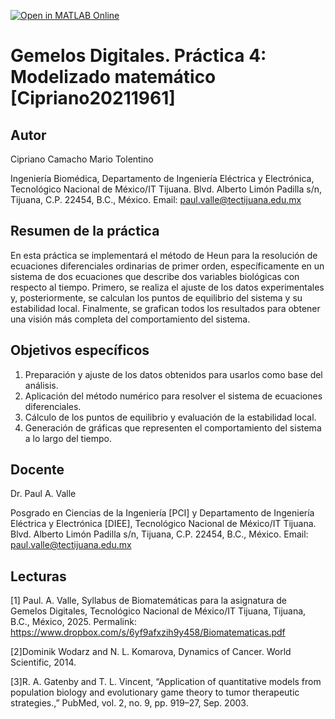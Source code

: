 [![Open in MATLAB Online](https://www.mathworks.com/images/responsive/global/open-in-matlab-online.svg)](https://matlab.mathworks.com/open/github/v1?repo=DrPaulValle/Gemelos-Digitales-Leyes-de-crecimiento-exponencial-Valle05211261-)

# Gemelos Digitales. Práctica 4: Modelizado matemático [Cipriano20211961]

## Autor

Cipriano Camacho Mario Tolentino

Ingeniería Biomédica, Departamento de Ingeniería Eléctrica y Electrónica, Tecnológico Nacional de México/IT Tijuana. Blvd. Alberto Limón Padilla s/n, Tijuana, C.P. 22454, B.C., México. Email: paul.valle@tectijuana.edu.mx

## Resumen de la práctica

En esta práctica se implementará el método de Heun para la resolución de ecuaciones diferenciales ordinarias de primer orden, específicamente en un sistema de dos ecuaciones que describe dos variables biológicas con respecto al tiempo. Primero, se realiza el ajuste de los datos experimentales y, posteriormente, se calculan los puntos de equilibrio del sistema y su estabilidad local. Finalmente, se grafican todos los resultados para obtener una visión más completa del comportamiento del sistema.

## Objetivos específicos

1. Preparación y ajuste de los datos obtenidos para usarlos como base del análisis.
2. Aplicación del método numérico para resolver el sistema de ecuaciones diferenciales.
3. Cálculo de los puntos de equilibrio y evaluación de la estabilidad local.
4. Generación de gráficas que representen el comportamiento del sistema a lo largo del tiempo.

## Docente

Dr. Paul A. Valle

Posgrado en Ciencias de la Ingeniería [PCI] y Departamento de Ingeniería Eléctrica y Electrónica [DIEE], Tecnológico Nacional de México/IT Tijuana. Blvd. Alberto Limón Padilla s/n, Tijuana, C.P. 22454, B.C., México. Email: paul.valle@tectijuana.edu.mx

## Lecturas

[1] Paul. A. Valle, Syllabus de Biomatemáticas para la asignatura de Gemelos Digitales, Tecnológico Nacional de México/IT Tijuana, Tijuana, B.C., México, 2025. Permalink: https://www.dropbox.com/s/6yf9afxzih9y458/Biomatematicas.pdf

[2]Dominik Wodarz and N. L. Komarova, Dynamics of Cancer. World Scientific, 2014.

[3]R. A. Gatenby and T. L. Vincent, “Application of quantitative models from population biology and evolutionary game theory to tumor therapeutic strategies.,” PubMed, vol. 2, no. 9, pp. 919–27, Sep. 2003.
